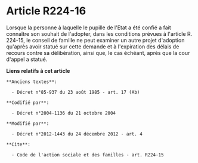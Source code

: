 # Article R224-16

Lorsque la personne à laquelle le pupille de l'Etat a été confié a fait connaître son souhait de l'adopter, dans les
conditions prévues à l'article R. 224-15, le conseil de famille ne peut examiner un autre projet d'adoption qu'après avoir
statué sur cette demande et à l'expiration des délais de recours contre sa délibération, ainsi que, le cas échéant, après que
la cour d'appel a statué.

**Liens relatifs à cet article**

	**Anciens textes**:

	  - Décret n°85-937 du 23 août 1985 - art. 17 (Ab)

	**Codifié par**:

	  - Décret n°2004-1136 du 21 octobre 2004

	**Modifié par**:

	  - Décret n°2012-1443 du 24 décembre 2012 - art. 4

	**Cite**:

	  - Code de l'action sociale et des familles - art. R224-15
